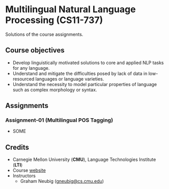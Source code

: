 # Multilingual Natural Language Processing (CS11-737)

Solutions of the course assignments.

## Course objectives
* Develop linguistically motivated solutions to core and applied NLP tasks for any language.
* Understand and mitigate the difficulties posed by lack of data in low-resourced languages or language varieties.
* Understand the necessity to model particular properties of language such as complex morphology or syntax.

## Assignments
### Assignment-01 (Multilingual POS Tagging)
* SOME

## Credits
* Carnegie Mellon University (**CMU**), Language Technologies Institute (**LTI**)
* Course [website](http://phontron.com/class/multiling2022/index.html)
* Instructors
  * Graham Neubig (gneubig@cs.cmu.edu)
